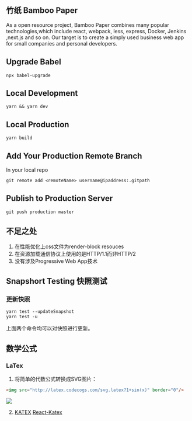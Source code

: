 ## 竹纸 Bamboo Paper

As a open resource project, Bamboo Paper combines many popular technologies,which include react, webpack, less, express, Docker, Jenkins ,next.js and so on. Our target is to create a simply used business web app for small companies and personal developers.


## Upgrade Babel
```
npx babel-upgrade
```
## Local Development

```shell
yarn && yarn dev
```

## Local Production

```shell
yarn build
```

## Add Your Production Remote Branch

In your local repo
```shell
git remote add <remoteName> username@ipaddress:.gitpath 
```

## Publish to Production Server

```shell
git push production master
```

## 不足之处

1. 在性能优化上css文件为render-block resouces
2. 在资源加载通信协议上使用的是HTTP/1.1而非HTTP/2
3. 没有涉及Progressive Web App技术

## Snapshort Testing 快照测试

### 更新快照

```
yarn test --updateSnapshot
yarn test -u 
```

上面两个命令均可以对快照进行更新。

## 数学公式

### LaTex

1. 将简单的代数公式转换成SVG图片：

```html
<img src="http://latex.codecogs.com/svg.latex?1+sin(x)" border="0"/>
```

<img src="http://latex.codecogs.com/svg.latex?1+sin(x)" border="0"/>

2. [KATEX](https://katex.org/) [React-Katex](https://www.npmjs.com/package/react-katex)


